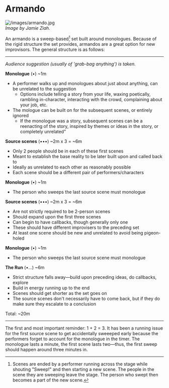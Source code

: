 # Armando

![/images/armando.jpg](/images/armando.jpg)\
*Image by Jamie Ziah.*

An armando is a sweep-based[^1] set built around monologues. Because of the rigid structure the set provides, armandos are a great option for new improvisors. The general structure is as follows:

---

*Audience suggestion (usually of 'grab-bag anything') is taken.*

**Monologue** (•) ~1m
- A performer walks up and monologues about just about anything, can be unrelated to the suggestion
  - Options include telling a story from your life, waxing poetically, rambling in-character, interacting with the crowd, complaining about your job, etc.
- The mologue can be built on for the subsequent scenes, or entirely ignored
  - If the monologue was a story, subsequent scenes can be a reenacting of the story, inspired by themes or ideas in the story, or completely unrelated"

**Source scenes** (•••) ~2m x 3 = ~6m
- Only 2 people should be in each of these first scenes
- Meant to establish the base reality to be later built upon and called back to
- Ideally as unrelated to each other as reasonably possible
- Each scene should be a different pair of performers/characters

**Monologue** (•) ~1m
- The person who sweeps the last source scene must monologue

**Source scenes** (•••) ~2m x 3 = ~6m
- Are not strictly required to be 2-person scenes
- Should expand upon the first three scenes
- Can begin to have callbacks, though generally only one
- These should have different improvisers to the preceding set
- At least one scene should be new and unrelated to avoid being pigeon-holed

**Monologue** (•) ~1m
- The person who sweeps the last source scene must monologue

**The Run** (•...) ~6m
- Strict structure falls away—build upon preceding ideas, do callbacks, explore
- Build in energy running up to the end
- Scenes should get shorter as the set goes on
- The source scenes don't necessarily have to come back, but if they do make sure they escalate to a conclusion

Total: ~20m

---

The first and most important reminder: 1 + 2 = 3. It has been a running issue for the first source scene to get accidentally sweeeped early because the performers forget to account for the monologue in the timer. The monologue lasts a minute, the first scene lasts two—thus, the first sweep should happen around three minutes in. 

[^1]: Scenes are ended by a performer running across the stage while shouting "Sweep!" and then starting a new scene. The people in the scene they are sweeping leave the stage. The person who swept then becomes a part of the new scene.
